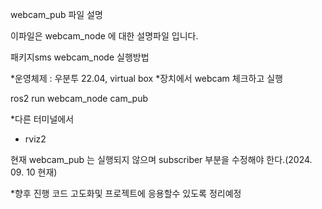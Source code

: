 webcam_pub  파일 설명

이파일은 webcam_node 에 대한 설명파일 입니다.

패키지sms webcam_node
실행방법

*운영체제 : 우분투 22.04, virtual box
*장치에서 webcam 체크하고 실행

ros2 run webcam_node cam_pub

*다른 터미널에서 
* rviz2

현재 webcam_pub 는 실행되지 않으며 subscriber 부분을 수정해야 한다.(2024. 09. 10 현재)

*향후 진행
코드 고도화및 프로젝트에 응용할수 있도록 정리예정